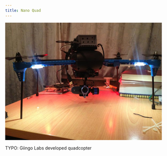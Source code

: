 ```yaml
---
title: Nano Quad
---
```


![Nano Quad](assets/img/work/proj-1/img1.jpg)

TYPO: Giingo Labs developed quadcopter
